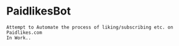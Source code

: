 # PaidlikesBot

    Attempt to Automate the process of liking/subscribing etc. on Paidlikes.com
    In Work..